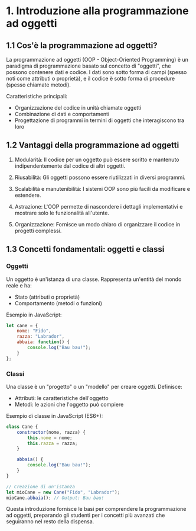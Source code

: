 # 1. Introduzione alla programmazione ad oggetti

## 1.1 Cos'è la programmazione ad oggetti?

La programmazione ad oggetti (OOP - Object-Oriented Programming) è un paradigma di programmazione basato sul concetto di "oggetti", che possono contenere dati e codice. I dati sono sotto forma di campi (spesso noti come attributi o proprietà), e il codice è sotto forma di procedure (spesso chiamate metodi).

Caratteristiche principali:
- Organizzazione del codice in unità chiamate oggetti
- Combinazione di dati e comportamenti
- Progettazione di programmi in termini di oggetti che interagiscono tra loro

## 1.2 Vantaggi della programmazione ad oggetti

1. Modularità: Il codice per un oggetto può essere scritto e mantenuto indipendentemente dal codice di altri oggetti.

2. Riusabilità: Gli oggetti possono essere riutilizzati in diversi programmi.

3. Scalabilità e manutenibilità: I sistemi OOP sono più facili da modificare e estendere.

4. Astrazione: L'OOP permette di nascondere i dettagli implementativi e mostrare solo le funzionalità all'utente.

5. Organizzazione: Fornisce un modo chiaro di organizzare il codice in progetti complessi.

## 1.3 Concetti fondamentali: oggetti e classi

### Oggetti

Un oggetto è un'istanza di una classe. Rappresenta un'entità del mondo reale e ha:
- Stato (attributi o proprietà)
- Comportamento (metodi o funzioni)

Esempio in JavaScript:
```javascript
let cane = {
    nome: "Fido",
    razza: "Labrador",
    abbaia: function() {
        console.log("Bau bau!");
    }
};
```

### Classi

Una classe è un "progetto" o un "modello" per creare oggetti. Definisce:
- Attributi: le caratteristiche dell'oggetto
- Metodi: le azioni che l'oggetto può compiere

Esempio di classe in JavaScript (ES6+):
```javascript
class Cane {
    constructor(nome, razza) {
        this.nome = nome;
        this.razza = razza;
    }

    abbaia() {
        console.log("Bau bau!");
    }
}

// Creazione di un'istanza
let mioCane = new Cane("Fido", "Labrador");
mioCane.abbaia(); // Output: Bau bau!
```

Questa introduzione fornisce le basi per comprendere la programmazione ad oggetti, preparando gli studenti per i concetti più avanzati che seguiranno nel resto della dispensa.
